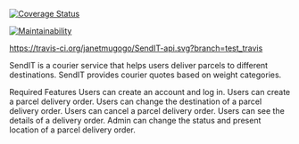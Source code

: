 
[![Coverage Status](https://coveralls.io/repos/github/janetmugogo/SendIT-api/badge.svg)](https://coveralls.io/github/janetmugogo/SendIT-api)

[![Maintainability](https://api.codeclimate.com/v1/badges/18e7c5a2fee1e92ba154/maintainability)](https://codeclimate.com/github/janetmugogo/SendIT-api/maintainability)

https://travis-ci.org/janetmugogo/SendIT-api.svg?branch=test_travis

SendIT is a courier service that helps users deliver parcels to different destinations. SendIT provides courier quotes based on weight categories.

Required Features
Users can create an account and log in.
Users can create a parcel delivery order.
Users can change the destination of a parcel delivery order.
Users can cancel a parcel delivery order.
Users can see the details of a delivery order.
Admin can change the status and present location of a parcel delivery order.

